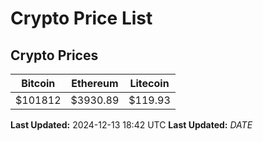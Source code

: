 # Crypto Price List

## Crypto Prices
| Bitcoin | Ethereum | Litecoin |
| ------- | -------- | -------- |
| $101812 | $3930.89 | $119.93 |
**Last Updated:** 2024-12-13 18:42 UTC
**Last Updated:** $DATE$
